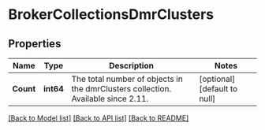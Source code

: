 # BrokerCollectionsDmrClusters

## Properties
Name | Type | Description | Notes
------------ | ------------- | ------------- | -------------
**Count** | **int64** | The total number of objects in the dmrClusters collection. Available since 2.11. | [optional] [default to null]

[[Back to Model list]](../README.md#documentation-for-models) [[Back to API list]](../README.md#documentation-for-api-endpoints) [[Back to README]](../README.md)

